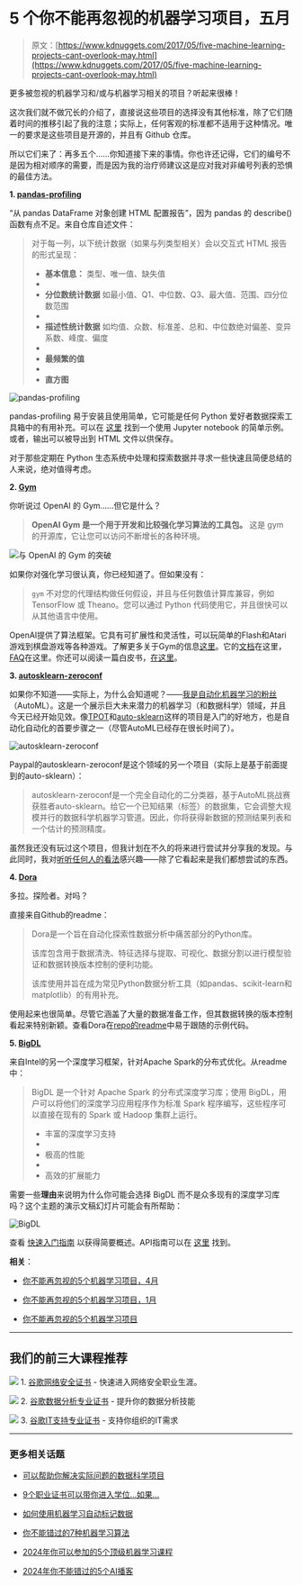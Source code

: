 # 5 个你不能再忽视的机器学习项目，五月

> 原文：[https://www.kdnuggets.com/2017/05/five-machine-learning-projects-cant-overlook-may.html](https://www.kdnuggets.com/2017/05/five-machine-learning-projects-cant-overlook-may.html)

更多被忽视的机器学习和/或与机器学习相关的项目？听起来很棒！

这次我们就不做冗长的介绍了，直接说这些项目的选择没有其他标准，除了它们随着时间的推移引起了我的注意；实际上，任何客观的标准都不适用于这种情况。唯一的要求是这些项目是开源的，并且有 Github 仓库。

所以它们来了：再多五个……你知道接下来的事情。你也许还记得，它们的编号不是因为相对顺序的需要，而是因为我的治疗师建议这是应对我对非编号列表的恐惧的最佳方法。

**1\. [pandas-profiling](https://github.com/JosPolfliet/pandas-profiling)**

“从 pandas DataFrame 对象创建 HTML 配置报告”，因为 pandas 的 describe() 函数有点不足。来自仓库自述文件：

> 对于每一列，以下统计数据（如果与列类型相关）会以交互式 HTML 报告的形式呈现：
> 
> +   **基本信息：** 类型、唯一值、缺失值
> +   
> +   **分位数统计数据** 如最小值、Q1、中位数、Q3、最大值、范围、四分位数范围
> +   
> +   **描述性统计数据** 如均值、众数、标准差、总和、中位数绝对偏差、变异系数、峰度、偏度
> +   
> +   **最频繁的值**
> +   
> +   **直方图**

![pandas-profiling](../Images/3b378e44a2d3975bfbed7745eb4d2499.png)

pandas-profiling 易于安装且使用简单，它可能是任何 Python 爱好者数据探索工具箱中的有用补充。可以在 [这里](http://nbviewer.jupyter.org/github/JosPolfliet/pandas-profiling/blob/master/examples/meteorites.ipynb) 找到一个使用 Jupyter notebook 的简单示例。或者，输出可以被导出到 HTML 文件以供保存。

对于那些定期在 Python 生态系统中处理和探索数据并寻求一些快速且简便总结的人来说，绝对值得考虑。

**2\. [Gym](https://github.com/openai/gym)**

你听说过 OpenAI 的 Gym……但它是什么？

> **OpenAI Gym 是一个用于开发和比较强化学习算法的工具包。** 这是 gym 的开源库，它让您可以访问不断增长的各种环境。

![与 OpenAI 的 Gym 的突破](../Images/30f4e0fb7c0f617baacac483ab02ef42.png)

如果你对强化学习很认真，你已经知道了。但如果没有：

> `gym` 不对您的代理结构做任何假设，并且与任何数值计算库兼容，例如 TensorFlow 或 Theano。您可以通过 Python 代码使用它，并且很快可以从其他语言中使用。

OpenAI提供了算法框架。它具有可扩展性和灵活性，可以玩简单的Flash和Atari游戏到棋盘游戏等各种游戏。了解更多关于Gym的信息[这里](https://gym.openai.com/)。它的[文档](https://gym.openai.com/docs)在这里，[FAQ](https://github.com/openai/gym/wiki/FAQ)在这里。你还可以阅读一篇白皮书，[在这里](http://arxiv.org/abs/1606.01540)。

**3\. [autosklearn-zeroconf](https://github.com/paypal/autosklearn-zeroconf)**

如果你不知道——实际上，为什么会知道呢？——[我是自动化机器学习的粉丝](/2017/01/current-state-automated-machine-learning.html)（AutoML）。这是一个展示巨大未来潜力的机器学习（和数据科学）领域，并且今天已经开始见效。像[TPOT](/2016/05/tpot-python-automating-data-science.html)和[auto-sklearn](/2016/08/winning-automl-challenge-auto-sklearn.html)这样的项目是入门的好地方，也是自动化自动化的首要步骤之一（尽管AutoML已经存在很长时间了）。

![autosklearn-zeroconf](../Images/68ea3ec3d85b62d4b7e97e54f871d928.png)

Paypal的autosklearn-zeroconf是这个领域的另一个项目（实际上是基于前面提到的auto-sklearn）：

> autosklearn-zeroconf是一个完全自动化的二分类器，基于AutoML挑战赛获胜者auto-sklearn。给它一个已知结果（标签）的数据集，它会调整大规模并行的数据科学机器学习管道。因此，你将获得新数据的预测结果列表和一个估计的预测精度。

虽然我还没有玩过这个项目，但我计划在不久的将来进行尝试并分享我的发现。与此同时，我对[听听任何人的看法](https://twitter.com/mattmayo13)感兴趣——除了它看起来是我们都想尝试的东西。

**4\. [Dora](https://github.com/NathanEpstein/Dora)**

多拉。探险者。对吗？

直接来自Github的readme：

> Dora是一个旨在自动化探索性数据分析中痛苦部分的Python库。
> 
> 该库包含用于数据清洗、特征选择与提取、可视化、数据分割以进行模型验证和数据转换版本控制的便利功能。
> 
> 该库使用并旨在成为常见Python数据分析工具（如pandas、scikit-learn和matplotlib）的有用补充。

使用起来也很简单。尽管它涵盖了大量的数据准备工作，但其数据转换的版本控制看起来特别新颖。查看Dora在[repo的readme](https://github.com/NathanEpstein/Dora)中易于跟随的示例代码。

**5\. [BigDL](https://github.com/intel-analytics/BigDL)**

来自Intel的另一个深度学习框架，针对Apache Spark的分布式优化。从readme中：

> BigDL 是一个针对 Apache Spark 的分布式深度学习库；使用 BigDL，用户可以将他们的深度学习应用程序作为标准 Spark 程序编写，这些程序可以直接在现有的 Spark 或 Hadoop 集群上运行。
> 
> +   丰富的深度学习支持
> +   
> +   极高的性能
> +   
> +   高效的扩展能力

需要一些**理由**来说明为什么你可能会选择 BigDL 而不是众多现有的深度学习库吗？这个主题的演示文稿幻灯片可能会有所帮助：

![BigDL](../Images/c4c08f39f66485c8294a1bed80402c9a.png)

查看 [快速入门指南](https://github.com/intel-analytics/BigDL/wiki/Getting-Started) 以获得简要概述。API指南可以在 [这里](https://github.com/intel-analytics/BigDL/wiki/Programming-Guide) 找到。

**相关**：

+   [你不能再忽视的5个机器学习项目，4月](/2017/04/five-machine-learning-projects-cant-overlook-april.html)

+   [你不能再忽视的5个机器学习项目，1月](/2017/01/five-machine-learning-projects-cant-overlook-january.html)

+   [你不能再忽视的5个机器学习项目](/2016/06/five-more-machine-learning-projects-cant-overlook.html)

* * *

## 我们的前三大课程推荐

![](../Images/0244c01ba9267c002ef39d4907e0b8fb.png) 1\. [谷歌网络安全证书](https://www.kdnuggets.com/google-cybersecurity) - 快速进入网络安全职业生涯。

![](../Images/e225c49c3c91745821c8c0368bf04711.png) 2\. [谷歌数据分析专业证书](https://www.kdnuggets.com/google-data-analytics) - 提升你的数据分析技能

![](../Images/0244c01ba9267c002ef39d4907e0b8fb.png) 3\. [谷歌IT支持专业证书](https://www.kdnuggets.com/google-itsupport) - 支持你组织的IT需求

* * *

### 更多相关话题

+   [可以帮助你解决实际问题的数据科学项目](https://www.kdnuggets.com/2022/11/data-science-projects-help-solve-real-world-problems.html)

+   [9个职业证书可以带你进入学位...如果...](https://www.kdnuggets.com/9-professional-certificates-that-can-take-you-onto-a-degree-if-you-really-want-to)

+   [如何使用机器学习自动标记数据](https://www.kdnuggets.com/2022/02/machine-learning-automatically-label-data.html)

+   [你不能错过的7种机器学习算法](https://www.kdnuggets.com/7-machine-learning-algorithms-you-cant-miss)

+   [2024年你可以参加的5个顶级机器学习课程](https://www.kdnuggets.com/5-top-machine-learning-courses-you-can-take-in-2024)

+   [2024年你不能错过的5个AI播客](https://www.kdnuggets.com/top-5-ai-podcasts-you-cant-miss-in-2024)
